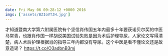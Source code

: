 ```yaml
---
date: Fri May 06 09:28:12 +0000 2016
imgs: ['assets/BZIoVTJH.jpg']
---
```

&#25165;&#30693;&#36947;&#26280;&#21335;&#22823;&#23398;&#31532;&#20845;&#38468;&#23646;&#21307;&#38498;&#26377;&#20010;&#22362;&#20449;&#32918;&#20256;&#22269;&#20116;&#24180;&#20869;&#26368;&#22810;&#21313;&#24180;&#35201;&#33719;&#35834;&#36125;&#23572;&#22870;&#30340;&#20013;&#21307;&#39532;&#24120;&#38738;&#65292;&#20063;&#36319;&#32918;&#20256;&#22269;&#19968;&#26679;&#32993;&#35828;&#32654;&#22269;&#35797;&#39564;&#22833;&#36133;&#26159;&#22240;&#20026;&#26415;&#21518;&#25252;&#29702;&#23548;&#23615;&#65292;&#20154;&#23478;&#35770;&#25991;&#20889;&#24471;&#28165;&#26970;&#65292;&#30149;&#20154;&#26415;&#21518;&#25252;&#29702;&#26681;&#25454;&#32918;&#30340;&#25351;&#23548;&#19977;&#24180;&#20869;&#37117;&#27809;&#26377;&#23548;&#23615;&#12290;&#36825;&#20010;&#20013;&#21307;&#26159;&#30475;&#19981;&#25026;&#35770;&#25991;&#36824;&#26159;&#25925;&#24847;&#36896;&#35875;&#65311; https://t.co/O3adbnB3mj
